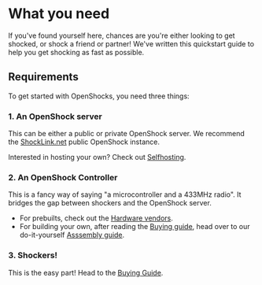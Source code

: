 
# What you need

If you've found yourself here, chances are you're either looking to get shocked, or shock a friend or partner! We've written this quickstart guide to help you get shocking as fast as possible.

## Requirements

To get started with OpenShocks, you need three things:

### 1. An OpenShock server

This can be either a public or private OpenShock server. We recommend the [ShockLink.net](https://shocklink.net) public OpenShock instance.

Interested in hosting your own? Check out [Selfhosting](../diy/selfhosting.md).

### 2. An OpenShock Controller

This is a fancy way of saying "a microcontroller and a 433MHz radio". It bridges the gap between shockers and the OpenShock server.

- For prebuilts, check out the [Hardware vendors](../vendors/hardware/index.md).
- For building your own, after reading the [Buying guide](../quickstart/buying-guide.md), head over to our do-it-yourself [Asssembly guide](../diy/assembling.md).

### 3. Shockers!

This is the easy part! Head to the [Buying Guide](../quickstart/buying-guide.md).


